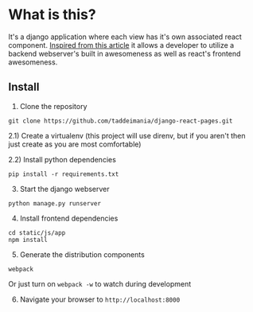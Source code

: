 # What is this?

It's a django application where each view has it's own associated
react component. [Inspired from this article](https://hackernoon.com/reconciling-djangos-mvc-templates-with-react-components-3aa986cf510a) it allows a developer to utilize a backend webserver's built in awesomeness as well as react's frontend awesomeness.

## Install

1) Clone the repository

```
git clone https://github.com/taddeimania/django-react-pages.git
```

2.1) Create a virtualenv (this project will use direnv, but if you aren't then just create as you are most comfortable)

2.2) Install python dependencies

```
pip install -r requirements.txt
```

3) Start the django webserver

```
python manage.py runserver
```

4) Install frontend dependencies

```
cd static/js/app
npm install
```

5) Generate the distribution components

```
webpack
```

Or just turn on `webpack -w` to watch during development

6) Navigate your browser to `http://localhost:8000`